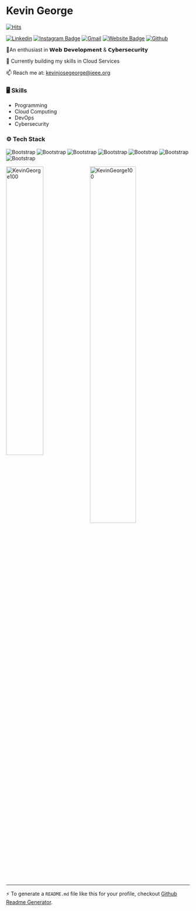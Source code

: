# Kevin George

[![Hits](https://hits.seeyoufarm.com/api/count/incr/badge.svg?url=https%3A%2F%2Fgithub.com%2FKevinGeorge100%2FKevinGeorge100&count_bg=%2379C83D&title_bg=%23555555&icon=&icon_color=%23E7E7E7&title=Profile+Views&edge_flat=false)](https://hits.seeyoufarm.com)

[![Linkedin](https://img.shields.io/badge/-LinkedIn-blue?style=flat&logo=Linkedin&logoColor=white)](https://www.linkedin.com/in/kwingeorge/)
[![Instagram Badge](https://img.shields.io/badge/-Instagram-purple?logo=instagram&logoColor=white&link=https://instagram.com/kwin.george/)](https://www.instagram.com/kwin.george)
[![Gmail](https://img.shields.io/badge/-Gmail-c14438?style=flat&logo=Gmail&logoColor=white)](mailto:kevinjosegeorge@ieee.org)
[![Website Badge](https://img.shields.io/badge/-Website-c14438?style=flat&logo=Google-Chrome&logoColor=white&link=https://linktr.ee/kevingeorge1)](https://linktr.ee/kevingeorge1)
[![Github](https://img.shields.io/github/followers/KevinGeorge100?label=Follow&style=social)](https://github.com/KevinGeorge100)

📍An enthusiast in 𝗪𝗲𝗯 𝗗𝗲𝘃𝗲𝗹𝗼𝗽𝗺𝗲𝗻𝘁 & 𝗖𝘆𝗯𝗲𝗿𝘀𝗲𝗰𝘂𝗿𝗶𝘁𝘆

🌱 Currently building my skills in Cloud Services 

 📫 Reach me at: kevinjosegeorge@ieee.org

### 🖥 Skills

- Programming 
- Cloud Computing 
- DevOps
- Cybersecurity 
### ⚙️ Tech Stack

![Bootstrap](https://img.shields.io/badge/-Python-05122A?style=social&logo=Python&color=d82d0b) ![Bootstrap](https://img.shields.io/badge/-C%23-05122A?style=social&logo=C#&color=d82d0b) ![Bootstrap](https://img.shields.io/badge/-Java-05122A?style=social&logo=Java&color=d82d0b) ![Bootstrap](https://img.shields.io/badge/-Kubernetes-05122A?style=social&logo=Kubernetes&color=d82d0b) ![Bootstrap](https://img.shields.io/badge/-MySQL-05122A?style=social&logo=MySQL&color=d82d0b) ![Bootstrap](https://img.shields.io/badge/-Django-05122A?style=social&logo=Django&color=d82d0b) ![Bootstrap](https://img.shields.io/badge/-Visual%20Studio%20Code-05122A?style=social&logo=Visual-Studio-Code&color=d82d0b)

<div>
  <img width="45%" align="left" src="https://github-readme-stats.vercel.app/api/top-langs?username=KevinGeorge100&show_icons=true&locale=en&layout=compact" alt="KevinGeorge100" />
  <img width="50%"  src="https://github-readme-streak-stats.herokuapp.com/?user=KevinGeorge100&" alt="KevinGeorge100" />
</div>


---
:zap: To generate a `README.md` file like this for your profile, checkout [Github Readme Generator](https://hejazizo-github-profile-readme-srcstreamlit-app-i6skm7.streamlit.app/).